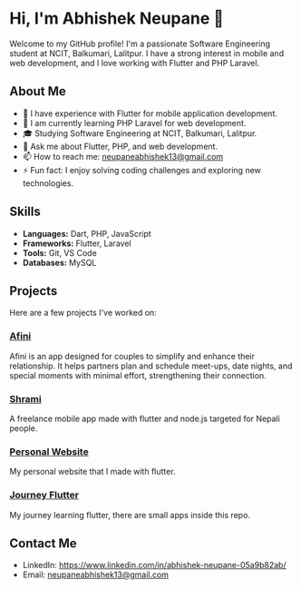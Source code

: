 # Hi, I'm Abhishek Neupane 👋

Welcome to my GitHub profile! I'm a passionate Software Engineering student at NCIT, Balkumari, Lalitpur. I have a strong interest in mobile and web development, and I love working with Flutter and PHP Laravel.

## About Me

- 🔭 I have experience with Flutter for mobile application development.
- 🌱 I am currently learning PHP Laravel for web development.
- 🎓 Studying Software Engineering at NCIT, Balkumari, Lalitpur.
- 💬 Ask me about Flutter, PHP, and web development.
- 📫 How to reach me: neupaneabhishek13@gmail.com
- ⚡ Fun fact: I enjoy solving coding challenges and exploring new technologies.

## Skills

- **Languages:** Dart, PHP, JavaScript
- **Frameworks:** Flutter, Laravel
- **Tools:** Git, VS Code
- **Databases:** MySQL

## Projects

Here are a few projects I've worked on:

### [Afini](https://github.com/ayruvedaAvi/afini)
Afini is an app designed for couples to simplify and enhance their relationship. It helps partners plan and schedule meet-ups, date nights, and special moments with minimal effort, strengthening their connection.

### [Shrami](https://github.com/ayruvedaAvi/Project-II)
A freelance mobile app made with flutter and node.js targeted for Nepali people.

### [Personal Website](https://github.com/ayruvedaAvi/personal_website)
My personal website that I made with flutter.

### [Journey Flutter](https://github.com/ayruvedaAvi/Learning-Flutter)
My journey learning flutter, there are small apps inside this repo.


## Contact Me

- LinkedIn: https://www.linkedin.com/in/abhishek-neupane-05a9b82ab/
- Email: neupaneabhishek13@gmail.com
  
